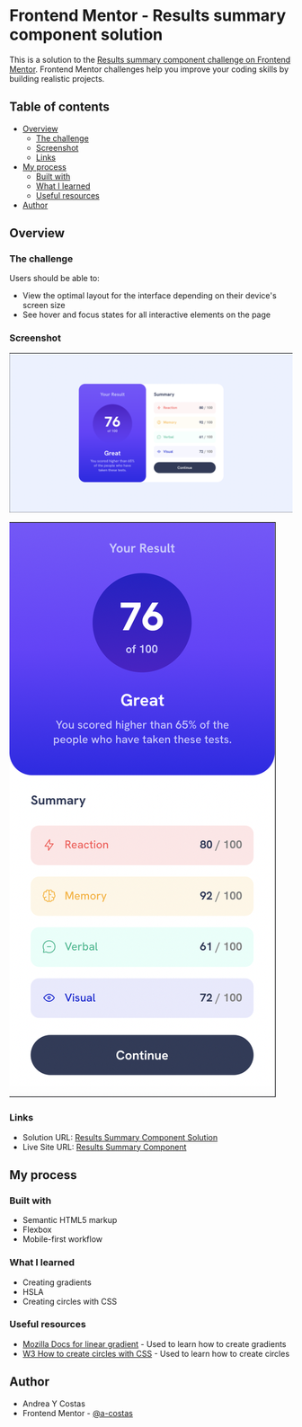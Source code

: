 # Frontend Mentor - Results summary component solution

This is a solution to the [Results summary component challenge on Frontend Mentor](https://www.frontendmentor.io/challenges/results-summary-component-CE_K6s0maV). Frontend Mentor challenges help you improve your coding skills by building realistic projects.

## Table of contents

- [Overview](#overview)
  - [The challenge](#the-challenge)
  - [Screenshot](#screenshot)
  - [Links](#links)
- [My process](#my-process)
  - [Built with](#built-with)
  - [What I learned](#what-i-learned)
  - [Useful resources](#useful-resources)
- [Author](#author)

## Overview

### The challenge

Users should be able to:

- View the optimal layout for the interface depending on their device's screen size
- See hover and focus states for all interactive elements on the page

### Screenshot

![](./assets/Screenshot%20Desktop.png)

![](./assets/Screenshot%20Mobile.png)

### Links

- Solution URL: [Results Summary Component Solution](https://your-solution-url.com)
- Live Site URL: [Results Summary Component](https://a-costas.github.io/FrontendMentor-Results-Summary-Component/)

## My process

### Built with

- Semantic HTML5 markup
- Flexbox
- Mobile-first workflow

### What I learned

- Creating gradients
- HSLA
- Creating circles with CSS

### Useful resources

- [Mozilla Docs for linear gradient](https://developer.mozilla.org/en-US/docs/Web/CSS/gradient/linear-gradient) - Used to learn how to create gradients
- [W3 How to create circles with CSS](https://www.w3docs.com/snippets/css/how-to-create-circles-with-css.html) - Used to learn how to create circles

## Author

- Andrea Y Costas
- Frontend Mentor - [@a-costas](https://www.frontendmentor.io/profile/a-costas)
